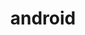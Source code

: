 ---
blog: https://officialandroid.blogspot.com/
facebook: https://www.facebook.com/AndroidOfficial
github: android
logohandle: android
sort: android
title: android
twitter: android
website: https://www.android.com/
wikipedia: https://en.wikipedia.org/wiki/Android_(operating_system)
---